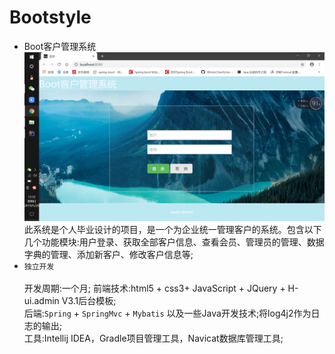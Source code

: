 # Bootstyle
* Boot客户管理系统<br>
![boot](https://github.com/hongjun500/bootstyle/blob/master/logo/bootstyle.png)
此系统是个人毕业设计的项目，是一个为企业统一管理客户的系统。包含以下几个功能模块:用户登录、获取全部客户信息、查看会员、管理员的管理、数据字典的管理、添加新客户、修改客户信息等;
* `独立开发`<br>            
开发周期:一个月;
前端技术:html5 + css3+ JavaScript + JQuery + H-ui.admin V3.1后台模板;<br>
后端:`Spring` + `SpringMvc` + `Mybatis` 以及一些Java开发技术;将log4j2作为日志的输出;<br>
工具:Intellij IDEA，Gradle项目管理工具，Navicat数据库管理工具;

